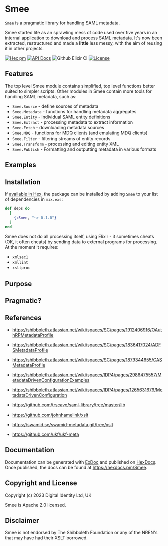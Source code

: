 # Smee

`Smee` is a pragmatic library for handling SAML metadata.

Smee started life as an sprawling mess of code used over five years in an internal application to download and process
SAML metadata. It's now been extracted, restructured and made a **little** less messy, with the aim of reusing it in other 
projects.

[![Hex pm](http://img.shields.io/hexpm/v/smee.svg?style=flat)](https://hex.pm/packages/smee)
[![API Docs](https://img.shields.io/badge/api-docs-yellow.svg?style=flat)](http://hexdocs.pm/smee/)
![Github Elixir CI](https://github.com/Digital-Identity-Labs/smee/workflows/Elixir%20CI/badge.svg)
[![License](https://img.shields.io/hexpm/l/smee.svg)](LICENSE)


## Features

The top level Smee module contains simplified, top level functions better suited to simpler scripts. Other modules in
Smee contain more tools for handling SAML metadata, such as:

* `Smee.Source` - define sources of metadata
* `Smee.Metadata` - functions for handling metadata aggregates
* `Smee.Entity` - individual SAML entity definitions
* `Smee.Extract` - processing metadata to extract information
* `Smee.Fetch` - downloading metadata sources
* `Smee.MDQ` - functions for MDQ clients (and emulating MDQ clients)
* `Smee.Filter` - filtering streams of entity records
* `Smee.Transform` - processing and editing entity XML
* `Smee.Publish` - Formatting and outputting metadata in various formats

## Examples


## Installation

If [available in Hex](https://hex.pm/docs/publish), the package can be installed
by adding `Smee` to your list of dependencies in `mix.exs`:

```elixir
def deps do
  [
    {:Smee, "~> 0.1.0"}
  ]
end
```
Smee does not do all processing itself, using Elixir - it sometimes cheats (OK, it often cheats) by sending data to
external programs for processing. At the moment it requires:

* `xmlsec1`
* `xmllint`
* `xsltproc`


## Purpose


## Pragmatic?

## References

* https://shibboleth.atlassian.net/wiki/spaces/SC/pages/1912406916/OAuthRPMetadataProfile
* https://shibboleth.atlassian.net/wiki/spaces/SC/pages/1836417024/ADFSMetadataProfile
* https://shibboleth.atlassian.net/wiki/spaces/SC/pages/1879344655/CASMetadataProfile

* https://shibboleth.atlassian.net/wiki/spaces/IDP4/pages/2986475557/MetadataDrivenConfigurationExamples
* https://shibboleth.atlassian.net/wiki/spaces/IDP4/pages/1265631679/MetadataDrivenConfiguration

* https://github.com/trscavo/saml-library/tree/master/lib
* https://github.com/johnhamelink/xslt
* https://swamid.se/swamid-metadata.git/tree/xslt
* https://github.com/ukf/ukf-meta

## Documentation

Documentation can be generated with [ExDoc](https://github.com/elixir-lang/ex_doc)
and published on [HexDocs](https://hexdocs.pm). Once published, the docs can
be found at <https://hexdocs.pm/Smee>.

## Copyright and License

Copyright (c) 2023 Digital Identity Ltd, UK

Smee is Apache 2.0 licensed.

## Disclaimer
Smee is not endorsed by The Shibboleth Foundation or any of the NREN's that may have had their XSLT borrowed.